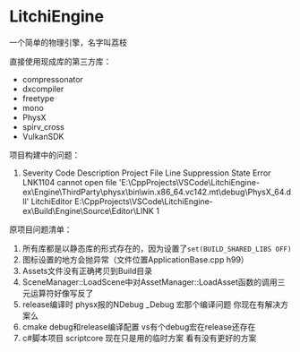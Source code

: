 # LitchiEngine

一个简单的物理引擎，名字叫荔枝



直接使用现成库的第三方库：

+ compressonator
+ dxcompiler
+ freetype
+ mono
+ PhysX
+ spirv_cross
+ VulkanSDK



项目构建中的问题：

1. Severity	Code	Description	Project	File	Line	Suppression State
   Error	LNK1104	cannot open file 'E:\CppProjects\VSCode\LitchiEngine-ex\Engine\ThirdParty\physx\bin\win.x86_64.vc142.mt\debug\PhysX_64.dll'	LitchiEditor	E:\CppProjects\VSCode\LitchiEngine-ex\Build\Engine\Source\Editor\LINK	1	



原项目问题清单：

1. 所有库都是以静态库的形式存在的，因为设置了`set(BUILD_SHARED_LIBS OFF)`
2. 图标设置的地方会抛异常（文件位置ApplicationBase.cpp h99）
3. Assets文件没有正确拷贝到Build目录
4. SceneManager::LoadScene中对AssetManager::LoadAsset函数的调用三元运算符好像写反了
5. release编译时 physx报的NDebug _Debug 宏那个编译问题 你现在有解决方案么
6. cmake debug和release编译配置 vs有个debug宏在release还存在
7. c#脚本项目 scriptcore 现在只是用的临时方案 看有没有更好的方案

